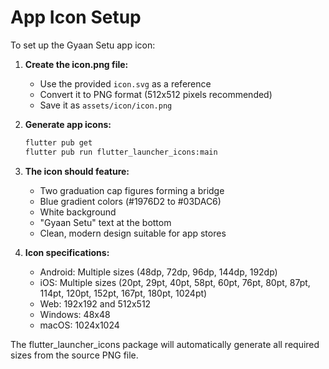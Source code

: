 # App Icon Setup

To set up the Gyaan Setu app icon:

1. **Create the icon.png file:**
   - Use the provided `icon.svg` as a reference
   - Convert it to PNG format (512x512 pixels recommended)
   - Save it as `assets/icon/icon.png`

2. **Generate app icons:**
   ```bash
   flutter pub get
   flutter pub run flutter_launcher_icons:main
   ```

3. **The icon should feature:**
   - Two graduation cap figures forming a bridge
   - Blue gradient colors (#1976D2 to #03DAC6)
   - White background
   - "Gyaan Setu" text at the bottom
   - Clean, modern design suitable for app stores

4. **Icon specifications:**
   - Android: Multiple sizes (48dp, 72dp, 96dp, 144dp, 192dp)
   - iOS: Multiple sizes (20pt, 29pt, 40pt, 58pt, 60pt, 76pt, 80pt, 87pt, 114pt, 120pt, 152pt, 167pt, 180pt, 1024pt)
   - Web: 192x192 and 512x512
   - Windows: 48x48
   - macOS: 1024x1024

The flutter_launcher_icons package will automatically generate all required sizes from the source PNG file.
